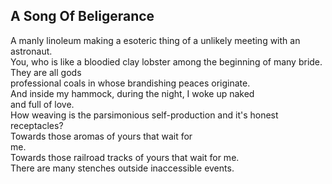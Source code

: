A Song Of Beligerance
---------------------
A manly linoleum making a esoteric thing of a unlikely meeting with an astronaut.  
You, who is like a bloodied clay lobster among the beginning of many bride.  
They are all gods  
professional coals in whose brandishing peaces originate.  
And inside my hammock, during the night, I woke up naked  
and full of love.  
How weaving is the parsimonious self-production and it's honest receptacles?  
Towards those aromas of yours that wait for  
me.  
Towards those railroad tracks of yours that wait for me.  
There are many stenches outside inaccessible events.  
